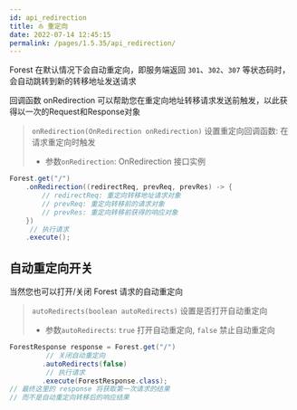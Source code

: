 ```yaml
---
id: api_redirection
title: ⛵ 重定向
date: 2022-07-14 12:45:15
permalink: /pages/1.5.35/api_redirection/
---
```


Forest 在默认情况下会自动重定向，即服务端返回 `301`、`302`、`307` 等状态码时，会自动跳转到新的转移地址发送请求

回调函数 onRedirection 可以帮助您在重定向地址转移请求发送前触发，以此获得以一次的Request和Response对象

> `onRedirection(OnRedirection onRedirection)` 设置重定向回调函数: 在请求重定向时触发
>- 参数`onRedirection`: OnRedirection 接口实例

```java
Forest.get("/")
    .onRedirection((redirectReq, prevReq, prevRes) -> {
        // redirectReq: 重定向转移地址请求对象
        // prevReq: 重定向转移前的请求对象
        // prevRes: 重定向转移前获得的响应对象
    })
     // 执行请求
    .execute();
```

## 自动重定向开关

当然您也可以打开/关闭 Forest 请求的自动重定向

> `autoRedirects(boolean autoRedirects)` 设置是否打开自动重定向
>- 参数`autoRedirects`: `true` 打开自动重定向, `false` 禁止自动重定向

```java
ForestResponse response = Forest.get("/")
         // 关闭自动重定向 
        .autoRedirects(false)
         // 执行请求   
        .execute(ForestResponse.class);
// 最终这里的 response 将获取第一次请求的结果
// 而不是自动重定向转移后的响应结果
```
